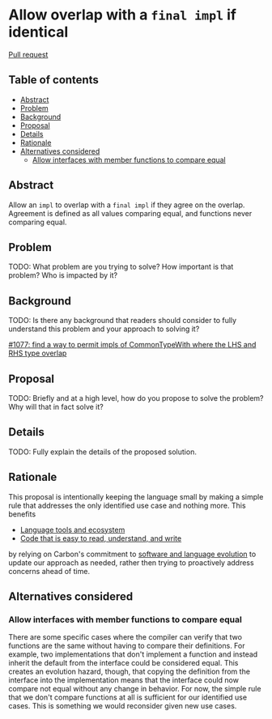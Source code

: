 # Allow overlap with a `final impl` if identical

<!--
Part of the Carbon Language project, under the Apache License v2.0 with LLVM
Exceptions. See /LICENSE for license information.
SPDX-License-Identifier: Apache-2.0 WITH LLVM-exception
-->

[Pull request](https://github.com/carbon-language/carbon-lang/pull/2868)

<!-- toc -->

## Table of contents

-   [Abstract](#abstract)
-   [Problem](#problem)
-   [Background](#background)
-   [Proposal](#proposal)
-   [Details](#details)
-   [Rationale](#rationale)
-   [Alternatives considered](#alternatives-considered)
    -   [Allow interfaces with member functions to compare equal](#allow-interfaces-with-member-functions-to-compare-equal)

<!-- tocstop -->

## Abstract

Allow an `impl` to overlap with a `final impl` if they agree on the overlap.
Agreement is defined as all values comparing equal, and functions never
comparing equal.

## Problem

TODO: What problem are you trying to solve? How important is that problem? Who
is impacted by it?

## Background

TODO: Is there any background that readers should consider to fully understand
this problem and your approach to solving it?

[#1077: find a way to permit impls of CommonTypeWith where the LHS and RHS type overlap](https://github.com/carbon-language/carbon-lang/issues/1077)

## Proposal

TODO: Briefly and at a high level, how do you propose to solve the problem? Why
will that in fact solve it?

## Details

TODO: Fully explain the details of the proposed solution.

## Rationale

This proposal is intentionally keeping the language small by making a simple
rule that addresses the only identified use case and nothing more. This benefits

-   [Language tools and ecosystem](/docs/project/goals.md#language-tools-and-ecosystem)
-   [Code that is easy to read, understand, and write](/docs/project/goals.md#code-that-is-easy-to-read-understand-and-write)

by relying on Carbon's commitment to
[software and language evolution](/docs/project/goals.md#software-and-language-evolution)
to update our approach as needed, rather then trying to proactively address
concerns ahead of time.

## Alternatives considered

### Allow interfaces with member functions to compare equal

There are some specific cases where the compiler can verify that two functions
are the same without having to compare their definitions. For example, two
implementations that don't implement a function and instead inherit the default
from the interface could be considered equal. This creates an evolution hazard,
though, that copying the definition from the interface into the implementation
means that the interface could now compare not equal without any change in
behavior. For now, the simple rule that we don't compare functions at all is
sufficient for our identified use cases. This is something we would reconsider
given new use cases.
